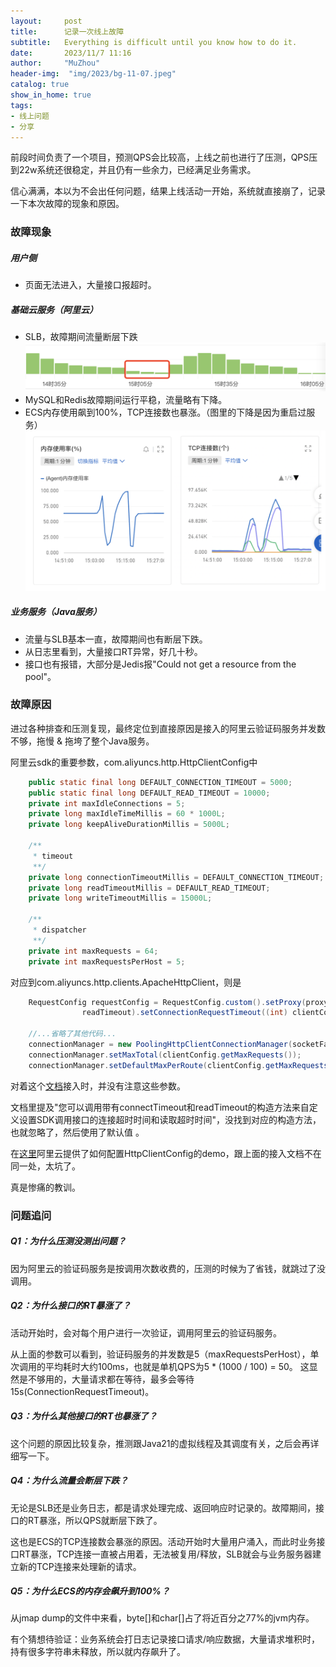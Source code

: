 ```yaml
---
layout:     post
title:      记录一次线上故障
subtitle:   Everything is difficult until you know how to do it.
date:       2023/11/7 11:16
author:     "MuZhou"
header-img:  "img/2023/bg-11-07.jpeg"
catalog: true
show_in_home: true
tags:
- 线上问题
- 分享
---
```

前段时间负责了一个项目，预测QPS会比较高，上线之前也进行了压测，QPS压到22w系统还很稳定，并且仍有一些余力，已经满足业务需求。

信心满满，本以为不会出任何问题，结果上线活动一开始，系统就直接崩了，记录一下本次故障的现象和原因。

### 故障现象
##### 用户侧
- 页面无法进入，大量接口报超时。

##### 基础云服务（阿里云）
- SLB，故障期间流量断层下跌
  ![SLB流量断崖式下跌](/img/2023/SLB流量断崖式下跌.png)
- MySQL和Redis故障期间运行平稳，流量略有下降。
- ECS内存使用飙到100%，TCP连接数也暴涨。（图里的下降是因为重启过服务）
  ![ECS异常](/img/2023/ECS异常.png)

##### 业务服务（Java服务）
- 流量与SLB基本一直，故障期间也有断层下跌。
- 从日志里看到，大量接口RT异常，好几十秒。
- 接口也有报错，大部分是Jedis报"Could not get a resource from the pool"。

### 故障原因
进过各种排查和压测复现，最终定位到直接原因是接入的阿里云验证码服务并发数不够，拖慢 & 拖垮了整个Java服务。

阿里云sdk的重要参数，com.aliyuncs.http.HttpClientConfig中
```java
    public static final long DEFAULT_CONNECTION_TIMEOUT = 5000;
    public static final long DEFAULT_READ_TIMEOUT = 10000;
    private int maxIdleConnections = 5;
    private long maxIdleTimeMillis = 60 * 1000L;
    private long keepAliveDurationMillis = 5000L;
    
    /**
     * timeout
     **/
    private long connectionTimeoutMillis = DEFAULT_CONNECTION_TIMEOUT;
    private long readTimeoutMillis = DEFAULT_READ_TIMEOUT;
    private long writeTimeoutMillis = 15000L;

    /**
     * dispatcher
     **/
    private int maxRequests = 64;
    private int maxRequestsPerHost = 5;
```

对应到com.aliyuncs.http.clients.ApacheHttpClient，则是
```java
    RequestConfig requestConfig = RequestConfig.custom().setProxy(proxy).setConnectTimeout(connectTimeout).setSocketTimeout(
                readTimeout).setConnectionRequestTimeout((int) clientConfig.getWriteTimeoutMillis()).build();

    //...省略了其他代码...
    connectionManager = new PoolingHttpClientConnectionManager(socketFactoryRegistryBuilder.build());
    connectionManager.setMaxTotal(clientConfig.getMaxRequests());
    connectionManager.setDefaultMaxPerRoute(clientConfig.getMaxRequestsPerHost());
```

对着这个[文档](https://help.aliyun.com/document_detail/122249.html?spm=a2c4g.122070.0.0.70fd4c57w6ZKUy)接入时，并没有注意这些参数。

文档里提及"您可以调用带有connectTimeout和readTimeout的构造方法来自定义设置SDK调用接口的连接超时时间和读取超时时间"，没找到对应的构造方法，也就忽略了，然后使用了默认值 。

在[这里](https://help.aliyun.com/zh/sdk/developer-reference/connection-pool-of-an-http-client-1)阿里云提供了如何配置HttpClientConfig的demo，跟上面的接入文档不在同一处，太坑了。
  
真是惨痛的教训。

### 问题追问
##### Q1：为什么压测没测出问题？
因为阿里云的验证码服务是按调用次数收费的，压测的时候为了省钱，就跳过了没调用。
##### Q2：为什么接口的RT暴涨了？
活动开始时，会对每个用户进行一次验证，调用阿里云的验证码服务。

从上面的参数可以看到，验证码服务的并发数是5（maxRequestsPerHost），单次调用的平均耗时大约100ms，也就是单机QPS为5 * (1000 / 100) = 50。
这显然是不够用的，大量请求都在等待，最多会等待15s(ConnectionRequestTimeout)。
##### Q3：为什么其他接口的RT也暴涨了？
这个问题的原因比较复杂，推测跟Java21的虚拟线程及其调度有关，之后会再详细写一下。
##### Q4：为什么流量会断层下跌？
无论是SLB还是业务日志，都是请求处理完成、返回响应时记录的。故障期间，接口的RT暴涨，所以QPS就断层下跌了。

这也是ECS的TCP连接数会暴涨的原因。活动开始时大量用户涌入，而此时业务接口RT暴涨，TCP连接一直被占用着，无法被复用/释放，SLB就会与业务服务器建立新的TCP连接来处理新的请求。

##### Q5：为什么ECS的内存会飙升到100%？
从jmap dump的文件中来看，byte[]和char[]占了将近百分之77%的jvm内存。

有个猜想待验证：业务系统会打日志记录接口请求/响应数据，大量请求堆积时，持有很多字符串未释放，所以就内存飙升了。

